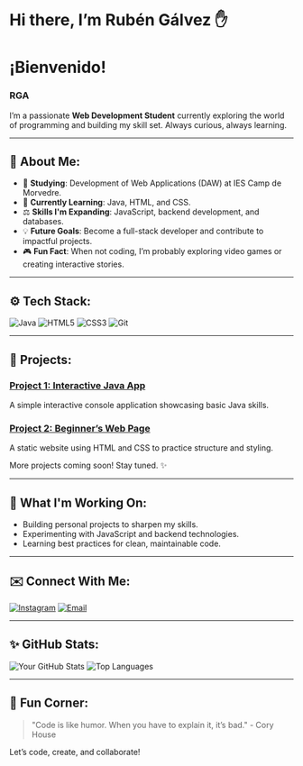# Hi there, I’m Rubén Gálvez ✋

# **¡Bienvenido!**  
### RGA




I’m a passionate **Web Development Student** currently exploring the world of programming and building my skill set. Always curious, always learning.

---

## 🚀 About Me:

- 🔧 **Studying**: Development of Web Applications (DAW) at IES Camp de Morvedre.
- 🌱 **Currently Learning**: Java, HTML, and CSS.
- ⚖️ **Skills I'm Expanding**: JavaScript, backend development, and databases.
- 💡 **Future Goals**: Become a full-stack developer and contribute to impactful projects.
- 🎮 **Fun Fact**: When not coding, I’m probably exploring video games or creating interactive stories.

---

## ⚙️ Tech Stack:

![Java](https://img.shields.io/badge/Java-%23ED8B00.svg?style=for-the-badge&logo=java&logoColor=white)
![HTML5](https://img.shields.io/badge/HTML5-%23E34F26.svg?style=for-the-badge&logo=html5&logoColor=white)
![CSS3](https://img.shields.io/badge/CSS3-%231572B6.svg?style=for-the-badge&logo=css3&logoColor=white)
![Git](https://img.shields.io/badge/Git-%23F05033.svg?style=for-the-badge&logo=git&logoColor=white)

---

## 🎯 Projects:

### **[Project 1: Interactive Java App](#)**
A simple interactive console application showcasing basic Java skills.

### **[Project 2: Beginner’s Web Page](#)**
A static website using HTML and CSS to practice structure and styling.

More projects coming soon! Stay tuned. ✨

---

## 🔎 What I'm Working On:

- Building personal projects to sharpen my skills.
- Experimenting with JavaScript and backend technologies.
- Learning best practices for clean, maintainable code.

---

## ✉️ Connect With Me:

[![Instagram](https://img.shields.io/badge/Instagram-%23E4405F.svg?style=for-the-badge&logo=instagram&logoColor=white)](https://instagram.com/Rubeen_galveez)
[![Email](https://img.shields.io/badge/Email-D14836?style=for-the-badge&logo=gmail&logoColor=white)](mailto:rubgalalv@alu.edu.gva.es)

---

## ✨ GitHub Stats:

![Your GitHub Stats](https://github-readme-stats.vercel.app/api?username=Rga9rga&show_icons=true&theme=radical)
![Top Languages](https://github-readme-stats.vercel.app/api/top-langs/?username=Rga9rga&layout=compact&theme=radical)

---

## 🎨 Fun Corner:

> "Code is like humor. When you have to explain it, it’s bad." - Cory House

Let’s code, create, and collaborate!

